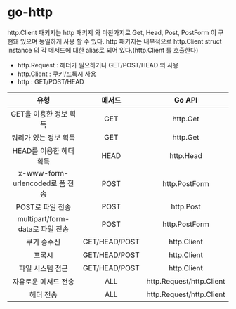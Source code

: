 # go-http

http.Client 패키지는 http 패키지 와 마찬가지로 Get, Head, Post, PostForm 이 구현돼 있으며 동일하게 사용 할 수 있다.
http 패키지는 내부적으로 http.Client struct instance 의 각 메서드에 대한 alias로 되어 있다.(http.Client 를 호출한다)

* http.Request : 헤더가 필요하거나 GET/POST/HEAD 외 사용
* http.Client : 쿠키/프록시 사용
* http : GET/POST/HEAD

**유형**|**메서드**|**Go API**
:-----:|:-----:|:-----:
GET을 이용한 정보 획득|GET|http.Get
쿼리가 있는 정보 획득|GET|http.Get
HEAD를 이용한 헤더 획득|HEAD|http.Head
x-www-form-urlencoded로 폼 전송|POST|http.PostForm
POST로 파일 전송|POST|http.Post
multipart/form-data로 파일 전송|POST|http.PostForm
쿠기 송수신|GET/HEAD/POST|http.Client
프록시|GET/HEAD/POST|http.Client
파일 시스템 접근|GET/HEAD/POST|http.Client
자유로운 메서드 전송|ALL|http.Request/http.Client
헤더 전송|ALL|http.Request/http.Client
